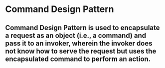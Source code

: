 ﻿# Command Design Pattern

## Command Design Pattern is used to encapsulate a request as an object (i.e., a command) and pass it to an invoker, wherein the invoker does not know how to serve the request but uses the encapsulated command to perform an action.


